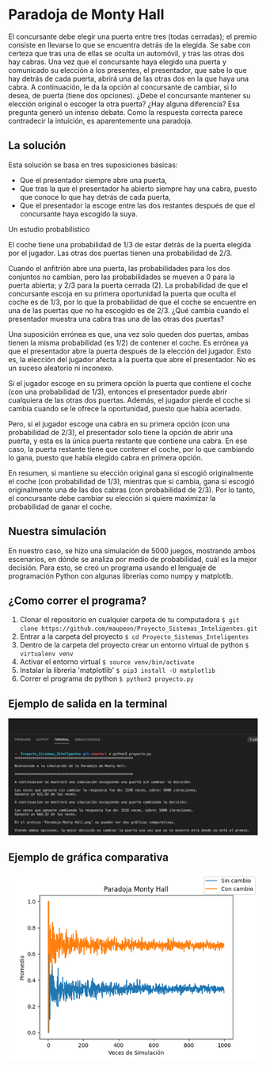 # Paradoja de Monty Hall
El concursante debe elegir una puerta entre tres (todas cerradas); el premio consiste en llevarse lo que se encuentra detrás de la elegida. Se sabe con certeza que tras una de ellas se oculta un automóvil, y tras las otras dos hay cabras. Una vez que el concursante haya elegido una puerta y comunicado su elección a los presentes, el presentador, que sabe lo que hay detrás de cada puerta, abrirá una de las otras dos en la que haya una cabra. A continuación, le da la opción al concursante de cambiar, si lo desea, de puerta (tiene dos opciones). ¿Debe el concursante mantener su elección original o escoger la otra puerta? ¿Hay alguna diferencia?
Esa pregunta generó un intenso debate. Como la respuesta correcta parece contradecir la intuición, es aparentemente una paradoja.

## La solución
Esta solución se basa en tres suposiciones básicas:

* Que el presentador siempre abre una puerta,
* Que tras la que el presentador ha abierto siempre hay una cabra, puesto que conoce lo que hay detrás de cada puerta,
* Que el presentador la escoge entre las dos restantes después de que el concursante haya escogido la suya.

Un estudio probabilístico

El coche tiene una probabilidad de 1/3 de estar detrás de la puerta elegida por el jugador. Las otras dos puertas tienen una probabilidad de 2/3.

Cuando el anfitrión abre una puerta, las probabilidades para los dos conjuntos no cambian, pero las probabilidades se mueven a 0 para la puerta abierta; y 2/3 para la puerta cerrada (2).
La probabilidad de que el concursante escoja en su primera oportunidad la puerta que oculta el coche es de 1/3, por lo que la probabilidad de que el coche se encuentre en una de las puertas que no ha escogido es de 2/3. ¿Qué cambia cuando el presentador muestra una cabra tras una de las otras dos puertas?

Una suposición errónea es que, una vez solo queden dos puertas, ambas tienen la misma probabilidad (es 1/2) de contener el coche. Es errónea ya que el presentador abre la puerta después de la elección del jugador. Esto es, la elección del jugador afecta a la puerta que abre el presentador. No es un suceso aleatorio ni inconexo.

Si el jugador escoge en su primera opción la puerta que contiene el coche (con una probabilidad de 1/3), entonces el presentador puede abrir cualquiera de las otras dos puertas. Además, el jugador pierde el coche si cambia cuando se le ofrece la oportunidad, puesto que había acertado.

Pero, si el jugador escoge una cabra en su primera opción (con una probabilidad de 2/3), el presentador solo tiene la opción de abrir una puerta, y esta es la única puerta restante que contiene una cabra. En ese caso, la puerta restante tiene que contener el coche, por lo que cambiando lo gana, puesto que había elegido cabra en primera opción.

En resumen, si mantiene su elección original gana si escogió originalmente el coche (con probabilidad de 1/3), mientras que si cambia, gana si escogió originalmente una de las dos cabras (con probabilidad de 2/3). Por lo tanto, el concursante debe cambiar su elección si quiere maximizar la probabilidad de ganar el coche.

## Nuestra simulación
En nuestro caso, se hizo una simulación de 5000 juegos, mostrando ambos escenarios, en dónde se analiza por medio de probabilidad, cuál es la mejor decisión. Para esto, se creó un programa usando el lenguaje de programación Python con algunas librerías como numpy y matplotlb.

## ¿Como correr el programa?

1. Clonar el repositorio en cualquier carpeta de tu computadora
`$ git clone https://github.com/maupeon/Proyecto_Sistemas_Inteligentes.git`
2. Entrar a la carpeta del proyecto
`$ cd Proyecto_Sistemas_Inteligentes`
3. Dentro de la carpeta del proyecto crear un entorno virtual de python
`$ virtualenv venv`
4. Activar el entorno virtual
`$ source venv/bin/activate`
5. Instalar la libreria 'matplotlib'
`$ pip3 install -U matplotlib`
6. Correr el programa de python
`$ python3 proyecto.py`


## Ejemplo de salida en la terminal
![picture alt](terminal.png)

## Ejemplo de gráfica comparativa
![picture alt](Paradoja%20Monty%20Hall.png)